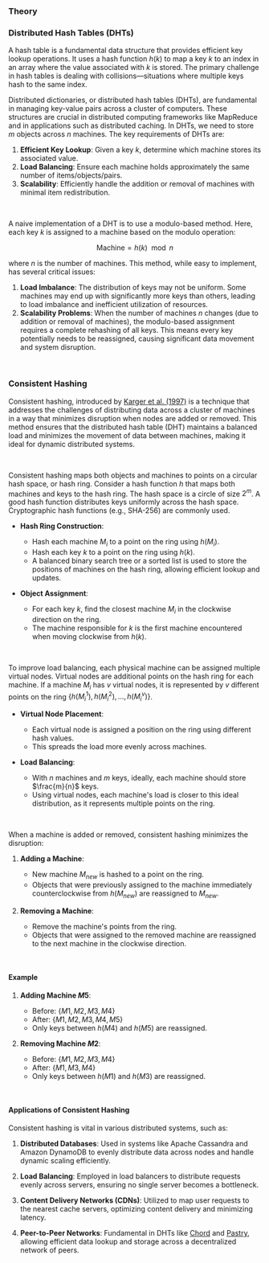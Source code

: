 ### Theory

### Distributed Hash Tables (DHTs)

A hash table is a fundamental data structure that provides efficient key lookup operations. It uses a hash function $h(k)$ to map a key $k$ to an index in an array where the value associated with $k$ is stored. The primary challenge in hash tables is dealing with collisions—situations where multiple keys hash to the same index.

Distributed dictionaries, or distributed hash tables (DHTs), are fundamental in managing key-value pairs across a cluster of computers. These structures are crucial in distributed computing frameworks like MapReduce and in applications such as distributed caching. In DHTs, we need to store $m$ objects across $n$ machines. The key requirements of DHTs are:

1. **Efficient Key Lookup**: Given a key $k$, determine which machine stores its associated value.
2. **Load Balancing**: Ensure each machine holds approximately the same number of items/objects/pairs.
3. **Scalability**: Efficiently handle the addition or removal of machines with minimal item redistribution.

<br>

A naive implementation of a DHT is to use a modulo-based method. Here, each key $k$ is assigned to a machine based on the modulo operation:

$$ \text{Machine} = h(k) \mod n $$

where $n$ is the number of machines. This method, while easy to implement, has several critical issues:

1. **Load Imbalance**: The distribution of keys may not be uniform. Some machines may end up with significantly more keys than others, leading to load imbalance and inefficient utilization of resources.
2. **Scalability Problems**: When the number of machines $n$ changes (due to addition or removal of machines), the modulo-based assignment requires a complete rehashing of all keys. This means every key potentially needs to be reassigned, causing significant data movement and system disruption.

<br>


### Consistent Hashing

Consistent hashing, introduced by [Karger et al. (1997)][karger1997consistent] is a technique that addresses the challenges of distributing data across a cluster of machines in a way that minimizes disruption when nodes are added or removed. This method ensures that the distributed hash table (DHT) maintains a balanced load and minimizes the movement of data between machines, making it ideal for dynamic distributed systems.

<br>

Consistent hashing maps both objects and machines to points on a circular hash space, or hash ring. Consider a hash function $h$ that maps both machines and keys to the hash ring. The hash space is a circle of size $2^m$. A good hash function distributes keys uniformly across the hash space. Cryptographic hash functions (e.g., SHA-256) are commonly used.

- **Hash Ring Construction**:
    - Hash each machine $M_i$ to a point on the ring using $h(M_i)$.
    - Hash each key $k$ to a point on the ring using $h(k)$.
    - A balanced binary search tree or a sorted list is used to store the positions of machines on the hash ring, allowing efficient lookup and updates.

- **Object Assignment**:
    - For each key $k$, find the closest machine $M_i$ in the clockwise direction on the ring.
    - The machine responsible for $k$ is the first machine encountered when moving clockwise from $h(k)$.

<br>

To improve load balancing, each physical machine can be assigned multiple virtual nodes. Virtual nodes are additional points on the hash ring for each machine. If a machine $M_i$ has $v$ virtual nodes, it is represented by $v$ different points on the ring $\{h(M_i^1), h(M_i^2), \ldots, h(M_i^v)\}$.

- **Virtual Node Placement**:
    - Each virtual node is assigned a position on the ring using different hash values.
    - This spreads the load more evenly across machines.

- **Load Balancing**:
    - With $n$ machines and $m$ keys, ideally, each machine should store $\frac{m}{n}$ keys.
    - Using virtual nodes, each machine's load is closer to this ideal distribution, as it represents multiple points on the ring.


<br>

When a machine is added or removed, consistent hashing minimizes the disruption:

1. **Adding a Machine**:
    - New machine $M_{new}$ is hashed to a point on the ring.
    - Objects that were previously assigned to the machine immediately counterclockwise from $h(M_{new})$ are reassigned to $M_{new}$.

2. **Removing a Machine**:
    - Remove the machine's points from the ring.
    - Objects that were assigned to the removed machine are reassigned to the next machine in the clockwise direction.

<br>


#### Example

1. **Adding Machine $M5$**:
    - Before: $\{M1, M2, M3, M4\}$
    - After: $\{M1, M2, M3, M4, M5\}$
    - Only keys between $h(M4)$ and $h(M5)$ are reassigned.

2. **Removing Machine $M2$**:
    - Before: $\{M1, M2, M3, M4\}$
    - After: $\{M1, M3, M4\}$
    - Only keys between $h(M1)$ and $h(M3)$ are reassigned.

<br>


#### Applications of Consistent Hashing

Consistent hashing is vital in various distributed systems, such as:

1. **Distributed Databases**: Used in systems like Apache Cassandra and Amazon DynamoDB to evenly distribute data across nodes and handle dynamic scaling efficiently.

2. **Load Balancing**: Employed in load balancers to distribute requests evenly across servers, ensuring no single server becomes a bottleneck.

3. **Content Delivery Networks (CDNs)**: Utilized to map user requests to the nearest cache servers, optimizing content delivery and minimizing latency.

4. **Peer-to-Peer Networks**: Fundamental in DHTs like [Chord][stoica2003chord] and [Pastry][rowstron2001pastry], allowing efficient data lookup and storage across a decentralized network of peers.


[karger1997consistent]: https://dl.acm.org/doi/pdf/10.1145/258533.258660
[stoica2003chord]: https://ieeexplore.ieee.org/abstract/document/1180543
[rowstron2001pastry]: https://link.springer.com/chapter/10.1007/3-540-45518-3_18
